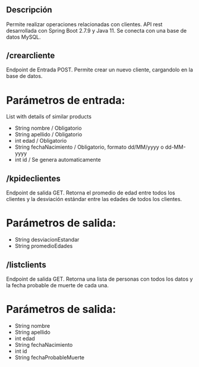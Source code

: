 # <AppClients>

## Descripción
Permite realizar operaciones relacionadas con clientes.
API rest desarrollada con Spring Boot 2.7.9 y Java 11.
Se conecta con una base de datos MySQL.

## /crearcliente
Endpoint de Entrada POST.
Permite crear un nuevo cliente, cargandolo en la base de datos.
# Parámetros de entrada:
List with details of similar products
- String nombre / Obligatorio
- String apellido / Obligatorio
- int edad / Obligatorio
- String fechaNacimiento / Obligatorio, formato dd/MM/yyyy o dd-MM-yyyy
- int id / Se genera automaticamente

## /kpideclientes
Endpoint de salida GET.
Retorna el promedio de edad entre todos los clientes y la desviación estándar entre las edades de todos los clientes.
# Parámetros de salida:
- String desviacionEstandar
- String promedioEdades 


## /listclients
Endpoint de salida GET.
Retorna una lista de personas con todos los datos y la fecha probable de muerte de cada una.
# Parámetros de salida:
- String nombre 
- String apellido 
- int edad 
- String fechaNacimiento
- int id 
- String fechaProbableMuerte